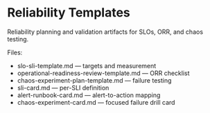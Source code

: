 # Reliability Templates

Reliability planning and validation artifacts for SLOs, ORR, and chaos testing.

Files:
- slo-sli-template.md — targets and measurement
- operational-readiness-review-template.md — ORR checklist
- chaos-experiment-plan-template.md — failure testing
- sli-card.md — per-SLI definition
- alert-runbook-card.md — alert-to-action mapping
- chaos-experiment-card.md — focused failure drill card

